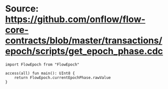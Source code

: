 # Source: https://github.com/onflow/flow-core-contracts/blob/master/transactions/epoch/scripts/get_epoch_phase.cdc

```
import FlowEpoch from "FlowEpoch"

access(all) fun main(): UInt8 {
    return FlowEpoch.currentEpochPhase.rawValue
}
```